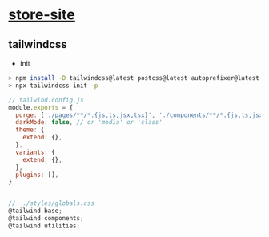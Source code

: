 # [store-site](https://store-wheat-eight.vercel.app/)

## tailwindcss

- init

```sh
> npm install -D tailwindcss@latest postcss@latest autoprefixer@latest
> npx tailwindcss init -p
```

```js
// tailwind.config.js
module.exports = {
  purge: ['./pages/**/*.{js,ts,jsx,tsx}', './components/**/*.{js,ts,jsx,tsx}'],
  darkMode: false, // or 'media' or 'class'
  theme: {
    extend: {},
  },
  variants: {
    extend: {},
  },
  plugins: [],
}


//  ./styles/globals.css 
@tailwind base;
@tailwind components;
@tailwind utilities;
```